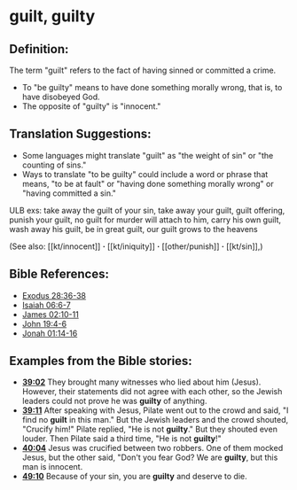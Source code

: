 # guilt, guilty #

## Definition: ##

The term "guilt" refers to the fact of having sinned or committed a crime.

* To "be guilty" means to have done something morally wrong, that is, to have disobeyed God.
* The opposite of "guilty" is "innocent."

## Translation Suggestions: ##

* Some languages might translate "guilt" as "the weight of sin" or "the counting of sins."
* Ways to translate "to be guilty" could include a word or phrase that means, "to be at fault" or "having done something morally wrong" or "having committed a sin."

ULB exs: take away the guilt of your sin, take away your guilt, guilt offering, punish your guilt, no guilt for murder will attach to him, carry his own guilt, wash away his guilt, be in great guilt, our guilt grows to the heavens

(See also: [[kt/innocent]] **·** [[kt/iniquity]] **·** [[other/punish]] **·** [[kt/sin]],)

## Bible References: ##

* [Exodus 28:36-38](en/tn/exo/help/28/36)
* [Isaiah 06:6-7](en/tn/isa/help/06/06)
* [James 02:10-11](en/tn/jas/help/02/10)
* [John 19:4-6](en/tn/jhn/help/19/04)
* [Jonah 01:14-16](en/tn/jon/help/01/14)

## Examples from the Bible stories: ##

* __[39:02](en/tn/obs/help/39/02)__ They brought many witnesses who lied about him (Jesus). However, their statements did not agree with each other, so the Jewish leaders could not prove he was __guilty__  of anything.
* __[39:11](en/tn/obs/help/39/11)__ After speaking with Jesus, Pilate went out to the crowd and said, "I find no __guilt__  in this man." But the Jewish leaders and the crowd shouted, "Crucify him!" Pilate replied, "He is not __guilty__." But they shouted even louder. Then Pilate said a third time, "He is not __guilty__!"
* __[40:04](en/tn/obs/help/40/04)__ Jesus was crucified between two robbers. One of them mocked Jesus, but the other said, "Don't you fear God? We are __guilty__, but this man is innocent.
* __[49:10](en/tn/obs/help/49/10)__ Because of your sin, you are __guilty__  and deserve to die.